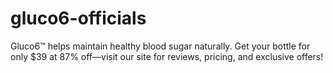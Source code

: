 # gluco6-officials
Gluco6™ helps maintain healthy blood sugar naturally. Get your bottle for only $39 at 87% off—visit our site for reviews, pricing, and exclusive offers!
